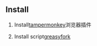 

## Install

1. Install[tampermonkey](https://chromewebstore.google.com/detail/%E7%AF%A1%E6%94%B9%E7%8C%B4/dhdgffkkebhmkfjojejmpbldmpobfkfo)浏览器插件

2. Install script[greasyfork](https://greasyfork.org/zh-CN/scripts/534059-github-go-deepwiki)


